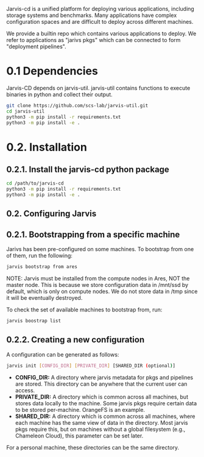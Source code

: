 Jarvis-cd is a unified platform for deploying various applications, including
storage systems and benchmarks. Many applications have complex configuration
spaces and are difficult to deploy across different machines.

We provide a builtin repo which contains various applications to deploy.
We refer to applications as "jarivs pkgs" which can be connected to form
"deployment pipelines".

# 0.1 Dependencies

Jarvis-CD depends on jarvis-util. jarvis-util contains functions to execute
binaries in python and collect their output.

```bash
git clone https://github.com/scs-lab/jarvis-util.git
cd jarvis-util
python3 -m pip install -r requirements.txt
python3 -m pip install -e .
```

# 0.2. Installation

## 0.2.1. Install the jarvis-cd python package
```bash
cd /path/to/jarvis-cd
python3 -m pip install -r requirements.txt
python3 -m pip install -e .
```

## 0.2. Configuring Jarvis

## 0.2.1. Bootstrapping from a specific machine

Jarivs has been pre-configured on some machines. To bootstrap from
one of them, run the following:

```bash
jarvis bootstrap from ares
```

NOTE: Jarvis must be installed from the compute nodes in Ares, NOT the master node. This is because we store configuration data in /mnt/ssd by default, which is only on compute nodes. We do not store data in /tmp since it will be eventually destroyed.

To check the set of available machines to bootstrap from, run:
```bash
jarvis boostrap list
```

## 0.2.2. Creating a new configuration

A configuration can be generated as follows:
```bash
jarvis init [CONFIG_DIR] [PRIVATE_DIR] [SHARED_DIR (optional)]
```

* **CONFIG_DIR:** A directory where jarvis metadata for pkgs and pipelines
are stored. This directory can be anywhere that the current user can access.
* **PRIVATE_DIR:** A directory which is common across all machines, but
stores data locally to the machine. Some jarvis pkgs require certain data to
be stored per-machine. OrangeFS is an example.
* **SHARED_DIR:** A directory which is common across all machines, where
each machine has the same view of data in the directory. Most jarvis pkgs
require this, but on machines without a global filesystem (e.g., Chameleon Cloud),
this parameter can be set later.

For a personal machine, these directories can be the same directory.
